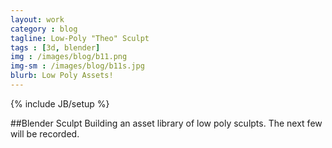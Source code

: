 ```yaml
---
layout: work
category : blog
tagline: Low-Poly "Theo" Sculpt
tags : [3d, blender]
img : /images/blog/b11.png
img-sm : /images/blog/b11s.jpg
blurb: Low Poly Assets!
---
```


{% include JB/setup %}

##Blender Sculpt
Building an asset library of low poly sculpts.  The next few will be recorded.

